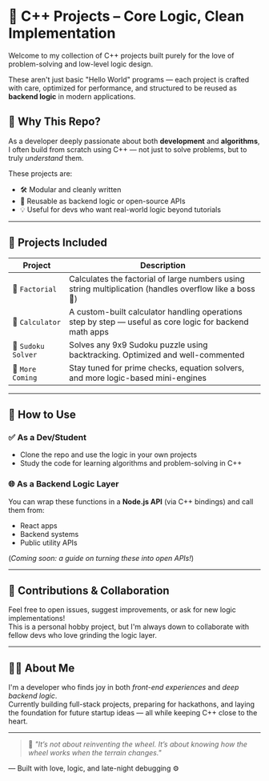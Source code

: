 # 🧠 C++ Projects – Core Logic, Clean Implementation

Welcome to my collection of C++ projects built purely for the love of problem-solving and low-level logic design.

These aren't just basic "Hello World" programs — each project is crafted with care, optimized for performance, and structured to be reused as **backend logic** in modern applications.

## 🌟 Why This Repo?

As a developer deeply passionate about both **development** and **algorithms**, I often build from scratch using C++ — not just to solve problems, but to truly *understand* them.

These projects are:
- 🛠️ Modular and cleanly written
- 🔁 Reusable as backend logic or open-source APIs
- 💡 Useful for devs who want real-world logic beyond tutorials

---

## 📁 Projects Included

| Project         | Description |
|----------------|-------------|
| 🔢 `Factorial`      | Calculates the factorial of large numbers using string multiplication (handles overflow like a boss 💪) |
| 🧮 `Calculator`     | A custom-built calculator handling operations step by step — useful as core logic for backend math apps |
| 🔲 `Sudoku Solver` | Solves any 9x9 Sudoku puzzle using backtracking. Optimized and well-commented |
| 🧪 `More Coming`    | Stay tuned for prime checks, equation solvers, and more logic-based mini-engines |

---

## 🔗 How to Use

### ✅ As a Dev/Student
- Clone the repo and use the logic in your own projects
- Study the code for learning algorithms and problem-solving in C++

### 🌐 As a Backend Logic Layer
You can wrap these functions in a **Node.js API** (via C++ bindings) and call them from:
- React apps
- Backend systems
- Public utility APIs

(*Coming soon: a guide on turning these into open APIs!*)

---

## 🤝 Contributions & Collaboration

Feel free to open issues, suggest improvements, or ask for new logic implementations!  
This is a personal hobby project, but I'm always down to collaborate with fellow devs who love grinding the logic layer.

---

## 🙋‍♂️ About Me

I'm a developer who finds joy in both *front-end experiences* and *deep backend logic*.  
Currently building full-stack projects, preparing for hackathons, and laying the foundation for future startup ideas — all while keeping C++ close to the heart.

---

> 💬 *"It’s not about reinventing the wheel. It’s about knowing how the wheel works when the terrain changes."*

— Built with love, logic, and late-night debugging ⚙️
